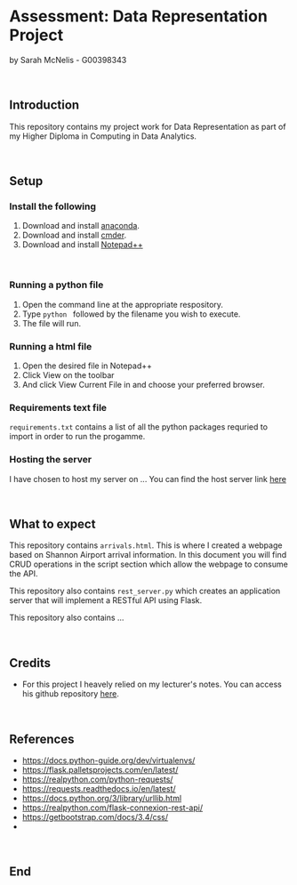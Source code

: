 # Assessment: Data Representation Project

by Sarah McNelis - G00398343

<br>

## Introduction

This repository contains my project work for Data Representation as part of my Higher Diploma in Computing in Data Analytics. 

<br>

## Setup

### Install the following

1. Download and install [anaconda](https://docs.anaconda.com/anaconda/install/index.html).
2. Download and install [cmder](https://cmder.app/).
3. Download and install [Notepad++](https://notepad-plus-plus.org/downloads/)

<br>

### Running a python file
1. Open the command line at the appropriate respository. 
2. Type `python ` followed by the filename you wish to execute. 
3. The file will run. 

### Running a html file
1. Open the desired file in Notepad++
2. Click View on the toolbar
3. And click View Current File in and choose your preferred browser. 

### Requirements text file

`requirements.txt` contains a list of all the python packages requried to import in order to run the progamme. 

### Hosting the server

I have chosen to host my server on ... 
You can find the host server link [here]() 


<br>

## What to expect
 
This repository contains `arrivals.html`. This is where I created a webpage based on Shannon Airport arrival information. In this document you will find CRUD operations in the script section which allow the webpage to consume the API. 

This repository also contains `rest_server.py` which creates an application server that will implement a RESTful API using Flask. 

This repository also contains ... 

<br>


## Credits

- For this project I heavely relied on my lecturer's notes. You can access his github repository [here](https://github.com/andrewbeattycourseware/datarepresentation).



<br>

## References

- https://docs.python-guide.org/dev/virtualenvs/
- https://flask.palletsprojects.com/en/latest/
- https://realpython.com/python-requests/
- https://requests.readthedocs.io/en/latest/
- https://docs.python.org/3/library/urllib.html
- https://realpython.com/flask-connexion-rest-api/
- https://getbootstrap.com/docs/3.4/css/ 
- 

<br>

## End